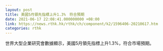 ```yaml
---
layout: post
title: 美國5月領先指標上升1.3%　符合預期
date: 2021-06-17 22:08:41.000000000 +08:00
link: https://news.rthk.hk/rthk/ch/component/k2/1596406-20210617.htm
categories: rthk
---
```


世界大型企業研究會數據顯示，美國5月領先指標上升1.3%，符合市場預期。
